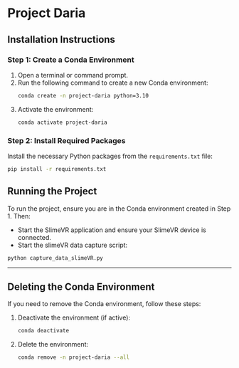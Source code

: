 # Project Daria

## Installation Instructions

### Step 1: Create a Conda Environment
1. Open a terminal or command prompt.
2. Run the following command to create a new Conda environment:
    ```bash
    conda create -n project-daria python=3.10
    ```
3. Activate the environment:
    ```bash
    conda activate project-daria
    ```

### Step 2: Install Required Packages
Install the necessary Python packages from the `requirements.txt` file:
```bash
pip install -r requirements.txt
```

## Running the Project
To run the project, ensure you are in the Conda environment created in Step 1. 
Then:
- Start the SlimeVR application and ensure your SlimeVR device is connected.
- Start the slimeVR data capture script:
```bash
python capture_data_slimeVR.py
```

---

## Deleting the Conda Environment
If you need to remove the Conda environment, follow these steps:
1. Deactivate the environment (if active):
    ```bash
    conda deactivate
    ```
2. Delete the environment:
    ```bash
    conda remove -n project-daria --all
    ```